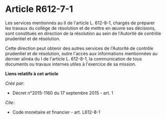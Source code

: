 # Article R612-7-1

Les services mentionnés au II de l'article L. 612-8-1, chargés de préparer les travaux du collège de résolution et de mettre
en œuvre ses décisions, sont constitués en direction de la résolution au sein de l'Autorité de contrôle prudentiel et de
résolution.

Cette direction peut obtenir des autres services de l'Autorité de contrôle prudentiel et de résolution, outre l'accès aux
informations mentionnées au dernier alinéa du I de l'article L. 612-8-1, la communication de tous documents ou travaux
internes utiles à l'exercice de sa mission.

**Liens relatifs à cet article**

_Créé par_:

  - Décret n°2015-1160 du 17 septembre 2015 - art. 1

_Cite_:

  - Code monétaire et financier - art. L612-8-1
